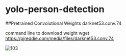 # yolo-person-detection
##Pretrained Convolutional Weights darknet53.conv.74

command line to download weight
wget https://pjreddie.com/media/files/darknet53.conv.74

![103](https://user-images.githubusercontent.com/60479691/99540698-106b2a00-29da-11eb-8d3c-8574b5e82bed.jpg)
